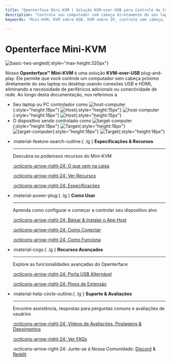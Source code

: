 ```yaml
---
title: "Openterface Mini-KVM | Solução KVM-over-USB para Controle de Computador Sem Cabeça"
description: "Controle seu computador sem cabeça diretamente do seu laptop usando o Openterface Mini-KVM. Uma solução KVM-over-USB plug-and-play com suporte a HDMI, sem necessidade de rede. Perfeito para desenvolvedores, profissionais de TI e estações de trabalho remotas."
keywords: "Mini-KVM, KVM sobre USB, KVM sobre IP, controle sem cabeça, KVM HDMI, KVM USB, switch KVM, console KVM, adaptador usb crash cart, JetKVM, NanoKVM, KiwiKVM, PiKVM, KVM plug and play, VNC, periféricos de computador"

---
```


# **Openterface Mini-KVM**

![basic-two-angled](https://assets.openterface.com/images/product/basic-two-angled.webp){:style="max-height:320px"}

Nosso **Openterface™ Mini-KVM** é uma solução **KVM-over-USB** plug-and-play. Ele permite que você controle um computador sem cabeça próximo diretamente do seu laptop ou desktop usando conexões USB e HDMI, eliminando a necessidade de periféricos adicionais ou conectividade de rede. Ao longo desta documentação, nos referimos a

- Seu laptop ou PC controlador como ![host-computer](https://assets.openterface.com/images/shell-icons/host-computer.svg#only-light){:style="height:18px"} ![Host](https://assets.openterface.com/images/shell-icons/host.svg#only-light){:style="height:15px"} ![host-computer](https://assets.openterface.com/images/shell-icons/host-computer_1.svg#only-dark){:style="height:18px"} ![Host](https://assets.openterface.com/images/shell-icons/host_1.svg#only-dark){:style="height:15px"}
- O dispositivo sendo controlado como ![target-computer](https://assets.openterface.com/images/shell-icons/target-computer.svg#only-light){:style="height:18px"} ![Target](https://assets.openterface.com/images/shell-icons/target.svg#only-light){:style="height:18px"} ![target-computer](https://assets.openterface.com/images/shell-icons/target-computer_1.svg#only-dark){:style="height:18px"} ![Target](https://assets.openterface.com/images/shell-icons/target_1.svg#only-dark){:style="height:18px"}

<div class="grid cards" markdown>

-   :material-feature-search-outline:{ .lg } __Especificações & Recursos__

    ---

    Descubra os poderosos recursos do Mini-KVM

    [:octicons-arrow-right-24: O que vem na caixa](/product/minikvm/whats-in-the-box/)

    [:octicons-arrow-right-24: Ver Recursos](/product/minikvm/features)

    [:octicons-arrow-right-24: Especificações](/product/minikvm/specifications)

-   :material-power-plug:{ .lg } __Como Usar__

    ---

    Aprenda como configurar e começar a controlar seu dispositivo alvo

    [:octicons-arrow-right-24: Baixar & Instalar o App Host](/app)

    [:octicons-arrow-right-24: Como Conectar](/product/minikvm/how-to-connect)

    [:octicons-arrow-right-24: Como Funciona](/usb-kvm)

-   :material-cogs:{ .lg } __Recursos Avançados__

    ---

    Explore as funcionalidades avançadas do Openterface

    [:octicons-arrow-right-24: Porta USB Alternável](/product/minikvm/usb-switch)

    [:octicons-arrow-right-24: Pinos de Extensão](/product/minikvm/extension-pins)

-   :material-help-circle-outline:{ .lg } __Suporte & Avaliações__

    ---

    Encontre assistência, respostas para perguntas comuns e avaliações de usuários

    [:octicons-arrow-right-24: Vídeos de Avaliações, Postagens & Depoimentos](reviews)

    [:octicons-arrow-right-24: Ver FAQs](/faq)

    :octicons-arrow-right-24: Junte-se à Nossa Comunidade: [Discord](/discord) & [Reddit](reddit)
    
</div>
